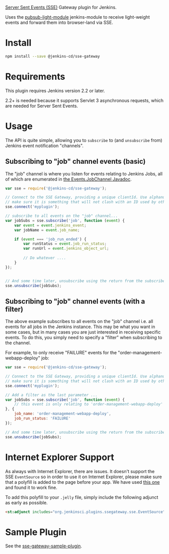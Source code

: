[Server Sent Events (SSE)](https://html.spec.whatwg.org/multipage/comms.html#server-sent-events) Gateway plugin for Jenkins.

Uses the [pubsub-light-module] jenkins-module to receive light-weight events and forward them into browser-land via SSE.

# Install

```sh
npm install --save @jenkins-cd/sse-gateway
```

# Requirements

This plugin requires Jenkins version 2.2 or later.

2.2+ is needed because it supports Servlet 3 asynchronous requests, which are needed for Server Sent Events. 

# Usage

The API is quite simple, allowing you to `subscribe` to (and `unsubscribe` from) Jenkins event
notification "channels".

## Subscribing to "job" channel events (basic)

The "job" channel is where you listen for events relating to Jenkins Jobs, all of which are enumerated in
 [the Events.JobChannel Javadoc](http://jenkinsci.github.io/pubsub-light-module/org/jenkins/pubsub/Events.JobChannel.html).

```javascript
var sse = require('@jenkins-cd/sse-gateway');

// Connect to the SSE Gateway, providing a unique clientId. Use alphanums and
// make sure it is something that will not clash with an ID used by others.
sse.connect('myplugin');

// subscribe to all events on the "job" channel...
var jobSubs = sse.subscribe('job', function (event) {
    var event = event.jenkins_event;
    var jobName = event.job_name;

    if (event === 'job_run_ended') {
        var runStatus = event.job_run_status;
        var runUrl = event.jenkins_object_url;
        
        // Do whatever ....
    }    
});


// And some time later, unsubscribe using the return from the subscribe...
sse.unsubscribe(jobSubs);
```

## Subscribing to "job" channel events (with a filter)

The above example subscribes to all events on the "job" channel i.e. all events for all jobs in the 
Jenkins instance. This may be what you want in some cases, but in many cases you are just interested in
 receiving specific events. To do this, you simply need to specify a "filter" when subscribing
 to the channel.
 
 For example, to only receive "FAILURE" events for the "order-management-webapp-deploy" job:
 
```javascript
var sse = require('@jenkins-cd/sse-gateway');

// Connect to the SSE Gateway, providing a unique clientId. Use alphanums and
// make sure it is something that will not clash with an ID used by others.
sse.connect('myplugin');

// Add a filter as the last parameter ...
var jobSubs = sse.subscribe('job', function (event) {
    // this event is only relating to 'order-management-webapp-deploy' ...
}, {
    job_name: 'order-management-webapp-deploy',
    job_run_status: 'FAILURE'
});

// And some time later, unsubscribe using the return from the subscribe...
sse.unsubscribe(jobSubs);
```

# Internet Explorer Support

As always with Internet Explorer, there are issues. It doesn't support the SSE `EventSource` so in order to
use it on Internet Explorer, please make sure that a polyfill is added to the page before your app. We have
used [this one](https://github.com/remy/polyfills/blob/master/EventSource.js) and found it to work fine.

To add this polyfill to your `.jelly` file, simply include the following adjunct as early as possible.

```html
<st:adjunct includes="org.jenkinsci.plugins.ssegateway.sse.EventSource" />
```

# Sample Plugin

See the [sse-gateway-sample-plugin](https://github.com/tfennelly/sse-gateway-sample-plugin).

[pubsub-light-module]: https://github.com/jenkinsci/pubsub-light-module